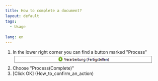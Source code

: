 ```yaml
---
title: How to complete a document?
layout: default
tags:
  - Usage

lang: en
---
```


1. In the lower right corner you can find a button marked "Process" ![img](../../images/de_verarbeitung_beleg.png)
1. Choose "Process(Complete)" 
1. [Click OK] (How_to_confirm_an_action)
